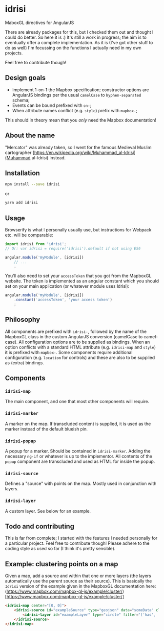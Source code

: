 # idrisi
MaboxGL directives for AngularJS

There are already packages for this, but I checked them out and thought I could
do better. So here it is :) It's still a work in progress; the aim is to
eventually offer a complete implementation. As it is (I've got other stuff to
do as well) I'm focussing on the functions I actually need in my own projects.

Feel free to contribute though!

## Design goals
- Implement 1-on-1 the Mapbox specification; constructor options are AngularJS
  bindings per the usual `camelCase` to `hyphen-separated` schema;
- Events can be bound prefixed with `on-`;
- When attribute names conflict (e.g. `style`) prefix with `mapbox-`;

This should in theory mean that you _only_ need the Mapbox documentation!

## About the name
"Mercator" was already taken, so I went for the famous Medieval Muslim
cartographer [https://en.wikipedia.org/wiki/Muhammad_al-Idrisi](Muhammad
al-Idrisi) instead.

## Installation
```sh
npm install --save idrisi
```

or

```sh
yarn add idrisi
```

## Usage
Browserify is what I personally usually use, but instructions for Webpack etc.
will be comparable:

```js
import idrisi from 'idrisi';
// Or: var idrisi = require('idrisi').default if not using ES6

angular.module('myModule', [idrisi])
    // ...
    ;
```

You'll also need to set your `accessToken` that you got from the MapboxGL
website. The token is implemented as an angular constant which you should set
on your main application (or whatever module uses Idrisi):

```js
angular.module('myModule', [idrisi])
    .constant('accessToken', 'your access token')
    ;
```

## Philosophy
All components are prefixed with `idrisi-`, followed by the name of the MapboxGL
class in the custom AngularJS conversion (camelCase to camel-case). All
configuration options are to be supplied as bindings. When an option conflicts
with a standard HTML attribute (e.g. `idrisi-map` and `style`) it is prefixed
with `mapbox-`. Some components require additional configuration (e.g.
`location` for controls) and these are also to be supplied as (extra) bindings.

## Components

### `idrisi-map`
The main component, and one that most other components will require.

### `idrisi-marker`
A marker on the map. If transcluded content is supplied, it is used as the
marker instead of the default blueish pin.

### `idrisi-popup`
A popup for a marker. Should be contained in `idrisi-marker`. Adding the
necessary `ng-if` or whatever is up to the implementor. All contents of the
`popup` component are transcluded and used as HTML for inside the popup.

### `idrisi-source`
Defines a "source" with points on the map. Mostly used in conjunction with
layers.

### `idrisi-layer`
A custom layer. See below for an example.

## Todo and contributing
This is far from complete; I started with the features I needed personally for a
particular project. Feel free to contribute though! Please adhere to the coding
style as used so far (I think it's pretty sensible).

## Example: clustering points on a map
Given a map, add a source and within that one or more layers (the layers
automatically use the parent source as their source). This is basically the
`Idrisi` version of the example given in the MapboxGL documentation here:
(https://www.mapbox.com/mapbox-gl-js/example/cluster/)[https://www.mapbox.com/mapbox-gl-js/example/cluster/]

```html
<idrisi-map center="[0, 0]">
    <idrisi-source id="exampleSource" type="geojson" data="someData" cluster="true" cluster-max-zoom="14" cluster-radius="50">
        <idrisi-layer id="exampleLayer" type="circle" filter="['has', 'point_count']" paint="somePaint"></idrisi-layer>
    </idrisi-source>
</idrisi-map>

